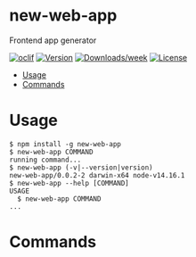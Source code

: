 new-web-app
===========

Frontend app generator

[![oclif](https://img.shields.io/badge/cli-oclif-brightgreen.svg)](https://oclif.io)
[![Version](https://img.shields.io/npm/v/new-web-app.svg)](https://npmjs.org/package/new-web-app)
[![Downloads/week](https://img.shields.io/npm/dw/new-web-app.svg)](https://npmjs.org/package/new-web-app)
[![License](https://img.shields.io/npm/l/new-web-app.svg)](https://github.com/jellydn/new-web-app/blob/master/package.json)

<!-- toc -->
* [Usage](#usage)
* [Commands](#commands)
<!-- tocstop -->
# Usage
<!-- usage -->
```sh-session
$ npm install -g new-web-app
$ new-web-app COMMAND
running command...
$ new-web-app (-v|--version|version)
new-web-app/0.0.2-2 darwin-x64 node-v14.16.1
$ new-web-app --help [COMMAND]
USAGE
  $ new-web-app COMMAND
...
```
<!-- usagestop -->
# Commands
<!-- commands -->

<!-- commandsstop -->
